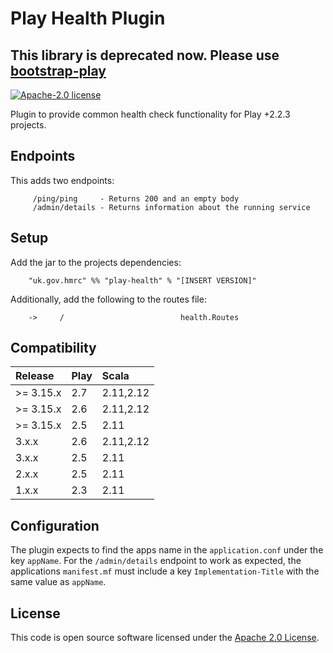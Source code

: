 # Play Health Plugin

## This library is deprecated now. Please use [bootstrap-play](https://github.com/hmrc/bootstrap-play)


[![Apache-2.0 license](http://img.shields.io/badge/license-Apache-brightgreen.svg)](http://www.apache.org/licenses/LICENSE-2.0.html)




Plugin to provide common health check functionality for Play +2.2.3 projects.

## Endpoints

This adds two endpoints:

```
     /ping/ping     - Returns 200 and an empty body
     /admin/details - Returns information about the running service
```

## Setup

Add the jar to the projects dependencies:

```
    "uk.gov.hmrc" %% "play-health" % "[INSERT VERSION]"
```

Additionally, add the following to the routes file:

```
    ->     /                          health.Routes
```

## Compatibility

| Release   | Play | Scala     |
|:----------|:-----|:----------|
| >= 3.15.x | 2.7  | 2.11,2.12 |
| >= 3.15.x | 2.6  | 2.11,2.12 |
| >= 3.15.x | 2.5  | 2.11      |
| 3.x.x     | 2.6  | 2.11,2.12 |
| 3.x.x     | 2.5  | 2.11      |
| 2.x.x     | 2.5  | 2.11      |
| 1.x.x     | 2.3  | 2.11      |



## Configuration

The plugin expects to find the apps name in the `application.conf` under the key `appName`.
For the `/admin/details` endpoint to work as expected, the applications `manifest.mf` must include a key `Implementation-Title` with the same value as `appName`.

## License ##

This code is open source software licensed under the [Apache 2.0 License]("http://www.apache.org/licenses/LICENSE-2.0.html").
